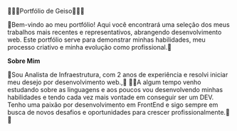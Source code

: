 👨🏾‍💻Portfólio de Geiso👨🏾‍💻

🔗Bem-vindo ao meu portfólio! Aqui você encontrará uma seleção dos meus trabalhos mais recentes e representativos, abrangendo desenvolvimento web.
Este portfólio serve para demonstrar minhas habilidades, meu processo criativo e minha evolução como profissional.🔗

**Sobre Mim**

🚀Sou Analista de Infraestrutura, com 2  anos de experiência e resolvi iniciar meu desejo por desenvolvimento web.,🚀
📎📎A algum tempo venho estudando sobre as linguagens e aos poucos vou desenvolvendo minhas habilidades e tendo cada vez mais vontade em conseguir ser um DEV.
Tenho uma paixão por desenvolvimento em FrontEnd e sigo sempre em busca de novos desafios e oportunidades para crescer profissionalmente.📎📎
